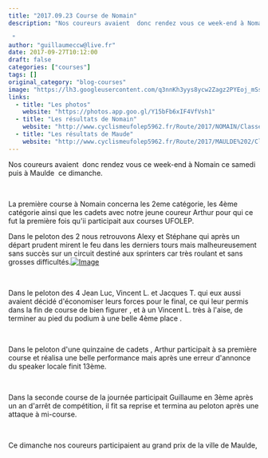 ```yaml
---
title: "2017.09.23 Course de Nomain"
description: "Nos coureurs avaient  donc rendez vous ce week-end à Nomain ce samedi puis à Maulde  ce dimanche.

 "
author: "guillaumeccw@live.fr"
date: 2017-09-27T10:12:00
draft: false
categories: ["courses"]
tags: []
original_category: "blog-courses"
image: "https://lh3.googleusercontent.com/q3nnKh3yys8ycw2Zagz2PYEoj_mSsWqO9JSKrrwWyb_DCwZ3RqOExgXO_EJK-L1yQlLPlde9peRKIa44NvL_L8BuIqbOrp_ilnJ6MEarGOebHX_qEkoImELKdywm4riKxZNr8JVz1PjNZrj1tbe0XrTywlNs15nDb_OtefoeAioVymiL9HTJFBgR9HzSU9w_1xMZJL8SYB2ELqpQY5LFDsh2bhzIStGoD-ZzmjK8SZixjlvK9a8DbwZaumIolWcJmgHCBr3j1Yk1TYTGSQ1HxY_fSCzXXOh6z4UlL_0sI-HRqjhydxgVnah5VZX4ZLwerdgu7Sh083WEQDLYpCnmxvIRIQm8CI2XVcRHuFu7U1AWK9uFb7iL7LHYVUgsPdm0Kb7JEj7s5_uUdQs0Sx7fRd37JBEhUs99NA8ZvNMOEsxrdlFyP-bqZcRIVrpCkXB0ibzyW7vh8iS6Bbthml1V0B4itrzV2XtYwAHXy4NsieQyWWivMO4Kydk3-rdN8BN-aV0JEWJKkHMvn24JV8cL9QFsu9FRI1WF7CtgVYjdUFY_r7Spj4PI9AQ650PN_vESPw_On4p1n2G0EQI7zKyLrVWS7Zr3O3MExehJa_nXNWM=w918-h688-no"
links:
  - title: "Les photos"
    website: "https://photos.app.goo.gl/Y15bFb6xIF4VfVsh1"
  - title: "Les résultats de Nomain"
    website: "http://www.cyclismeufolep5962.fr/Route/2017/NOMAIN/Classements.pdf"
  - title: "Les résultats de Maude"
    website: "http://www.cyclismeufolep5962.fr/Route/2017/MAULDE%202/Classements.pdf"
---
```


Nos coureurs avaient&nbsp; donc rendez vous ce week-end à Nomain ce samedi puis à Maulde&nbsp; ce dimanche.

&nbsp;

<!--more-->

La première course à Nomain concerna les 2eme catégorie, les 4ème catégorie ainsi que les cadets avec notre jeune coureur Arthur pour qui ce fut la première fois qu'ii participait aux courses UFOLEP.

Dans le peloton des 2 nous retrouvons Alexy et Stéphane qui après un départ prudent mirent le feu dans les derniers tours mais malheureusement sans succès sur un circuit destiné aux sprinters car très roulant et sans grosses difficultés.[![Image](https://lh3.googleusercontent.com/0DJuaCorvtpqWhY6LWNNkIuQEqTUC7oYLcU0dNzOdPqY0FZMGgJzvziIF-kmmtT2RqvDFG_7XaeB8UlE0ZXlWSkBQctgD3GyaA_NmFJhcvH30TUE1-Iyf9Fy5bdxJmwBxdNRhAryJGh_QHLB2SR9uCoRxA6WPNNQfylVaxCCTSjcLxnefLYToFWz5kzQtfG4ojB7TjKUwRW18ERwS9t8oCkiofOj8DMLHE-4-RmG4x8skzwCvgXhymzWDGsyihSlM372MCkrcr5jJfaU9AopfvJwI7jae-VjhrqdSUHtLiuKZ9Y7ElCbRZau5M3lDRZJvcjbyMp0ZvQ2F_TgNZwyETggi1aPZlhLz7UwaX_xgghg26LQhEtV53P9-55Ho9i-N75HejkgAitYy8V3xF0ygsENY6KqOQAcgSb52mVhXLIeaXxSqNMJUnt1HWtCvCXUwzMTynDtbNFgfSy9DRUGm-EreTcLvbMn_bYVfbmwQPElVN7XKlcXhr5wrByMJK-BP97TFBNG8a4mnNUsgf1lSd5ZoWZo7BzY2T_Hkx95_9GBncaC-7NZNQNRoga-1X3P3uhKe10wir1CfjRuTrb5ItcekPvtjyXv3STXIMMhZKZC52ZPBGaiePcBDz1bjEsJp1jDyavOFp_fORo4k5K9-HuXq8YW5u5zFvEc=w918-h688-no)](https://lh3.googleusercontent.com/0DJuaCorvtpqWhY6LWNNkIuQEqTUC7oYLcU0dNzOdPqY0FZMGgJzvziIF-kmmtT2RqvDFG_7XaeB8UlE0ZXlWSkBQctgD3GyaA_NmFJhcvH30TUE1-Iyf9Fy5bdxJmwBxdNRhAryJGh_QHLB2SR9uCoRxA6WPNNQfylVaxCCTSjcLxnefLYToFWz5kzQtfG4ojB7TjKUwRW18ERwS9t8oCkiofOj8DMLHE-4-RmG4x8skzwCvgXhymzWDGsyihSlM372MCkrcr5jJfaU9AopfvJwI7jae-VjhrqdSUHtLiuKZ9Y7ElCbRZau5M3lDRZJvcjbyMp0ZvQ2F_TgNZwyETggi1aPZlhLz7UwaX_xgghg26LQhEtV53P9-55Ho9i-N75HejkgAitYy8V3xF0ygsENY6KqOQAcgSb52mVhXLIeaXxSqNMJUnt1HWtCvCXUwzMTynDtbNFgfSy9DRUGm-EreTcLvbMn_bYVfbmwQPElVN7XKlcXhr5wrByMJK-BP97TFBNG8a4mnNUsgf1lSd5ZoWZo7BzY2T_Hkx95_9GBncaC-7NZNQNRoga-1X3P3uhKe10wir1CfjRuTrb5ItcekPvtjyXv3STXIMMhZKZC52ZPBGaiePcBDz1bjEsJp1jDyavOFp_fORo4k5K9-HuXq8YW5u5zFvEc=w918-h688-no)

&nbsp;

Dans le peloton des 4 Jean Luc, Vincent L. et Jacques T. qui eux aussi avaient décidé d'économiser leurs forces pour le final, ce qui leur permis dans la fin de course de bien figurer , et à un Vincent L. très à l'aise, de terminer au pied du podium à une belle 4ème place .

&nbsp;

Dans le peloton d'une quinzaine de cadets , Arthur participait à sa première course et réalisa une belle performance mais après une erreur d'annonce du speaker locale finit 13ème.

&nbsp;

Dans la seconde course de la journée participait Guillaume en 3ème après un an d'arrêt de compétition, il fit sa reprise et termina au peloton après une attaque à mi-course.

&nbsp;

Ce dimanche nos coureurs participaient au grand prix de la ville de Maulde,